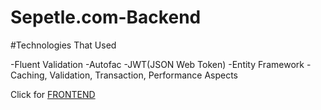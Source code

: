 # Sepetle.com-Backend

#Technologies That Used

-Fluent Validation
-Autofac
-JWT(JSON Web Token)
-Entity Framework
-Caching, Validation, Transaction, Performance Aspects

Click for [FRONTEND](https://github.com/drybozan/Sepetle.com-Frontend)
